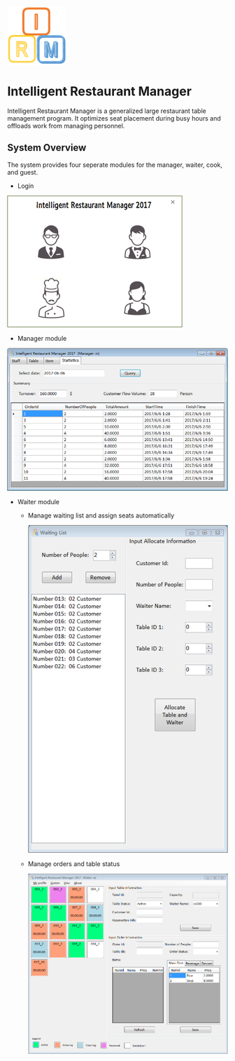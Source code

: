 ![](./README/logo.png)
# Intelligent Restaurant Manager
Intelligent Restaurant Manager is a generalized large restaurant table management program.
It optimizes seat placement during busy hours and offloads work from managing personnel.

## System Overview
The system provides four seperate modules for the manager, waiter, cook, and guest.

*  Login

  ![](./README/login.png)

*  Manager module

  ![](./README/manager.png)

*  Waiter module
    * Manage waiting list and assign seats automatically 
    
      ![](./README/waiting_list.png)
      
    * Manage orders and table status
    
      ![](./README/waiter.png)
